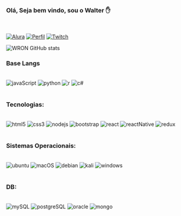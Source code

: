 ### Olá, Seja bem vindo, sou o Walter ✋
<br>

[![Alura](https://img.shields.io/website?label=Meu_Alura&style=for-the-badge&url=https://cursos.alura.com.br/user/wron-code)](https://cursos.alura.com.br/user/wron-code)
[![Perfil](https://img.shields.io/badge/LinkedIn-0077B5?style=for-the-badge&logo=linkedin&logoColor=white)](https://www.linkedin.com/in/walter-rodrigues-0b6656267/)
[![Twitch](https://img.shields.io/badge/Twitch-9146FF?style=for-the-badge&logo=twitch&logoColor=white)](https://www.twitch.tv/wron_code)


![WRON GitHub stats](https://github-readme-stats.vercel.app/api?username=wron-code&show_icons=true&theme=dracula)

### Base Langs
<div styles="display: inline_block"><br/>
    <img align="center" alt="javaScript" src="https://img.shields.io/badge/JavaScript-F7DF1E?style=for-the-badge&logo=javascript&logoColor=black"/>
    <img align="center" alt="python" src="https://img.shields.io/badge/Python-3776AB?style=for-the-badge&logo=python&logoColor=white"/>
    <img align="center" alt="r" src="https://img.shields.io/badge/R-276DC3?style=for-the-badge&logo=r&logoColor=white"/>
    <img align="center" alt="c#" src="https://img.shields.io/badge/C%23-239120?style=for-the-badge&logo=c-sharp&logoColor=white"/>
    
</div>
<br/>

### Tecnologias:

<div styles="display: inline_block"><br/>
    <img align="center" alt="html5" src="https://img.shields.io/badge/HTML5-E34F26?style=for-the-badge&logo=html5&logoColor=white"/>
    <img align="center" alt="css3" src="https://img.shields.io/badge/CSS3-1572B6?style=for-the-badge&logo=css3&logoColor=white"/> 
    <img align="center" alt="nodejs" src="https://img.shields.io/badge/Node.js-43853D?style=for-the-badge&logo=node.js&logoColor=white"/>  
    <img align="center" alt="bootstrap" src="https://img.shields.io/badge/Bootstrap-563D7C?style=for-the-badge&logo=bootstrap&logoColor=white"/>
    <img align="center" alt="react" src="https://img.shields.io/badge/React-20232A?style=for-the-badge&logo=react&logoColor=61DAFB"/>
    <img align="center" alt="reactNative" src="https://img.shields.io/badge/React_Native-20232A?style=for-the-badge&logo=react&logoColor=61DAFB"/>
    <img align="center" alt="redux" src="https://img.shields.io/badge/Redux-593D88?style=for-the-badge&logo=redux&logoColor=white"/>  
</div>

<br/>

### Sistemas Operacionais: 
<div styles="display: inline_block"><br/>
    <img align="center" alt="ubuntu" src="https://img.shields.io/badge/Ubuntu-E95420?style=for-the-badge&logo=ubuntu&logoColor=white"/>
    <img align="center" alt="macOS" src="https://img.shields.io/badge/mac%20os-000000?style=for-the-badge&logo=apple&logoColor=whit"/>
    <img align="center" alt="debian" src="https://img.shields.io/badge/Debian-A81D33?style=for-the-badge&logo=debian&logoColor=white"/>
    <img align="center" alt="kali" src="https://img.shields.io/badge/Kali_Linux-557C94?style=for-the-badge&logo=kali-linux&logoColor=white"/>
    <img align="center" alt="windows" src="https://img.shields.io/badge/Windows-0078D6?style=for-the-badge&logo=windows&logoColor=white"/>
</div>

<br/>

### DB: 
<div styles="display: inline_block"><br/>
    <img align="center" alt="mySQL" src="https://img.shields.io/badge/MySQL-00000F?style=for-the-badge&logo=mysql&logoColor=white"/>   
    <img align="center" alt="postgreSQL" src="https://img.shields.io/badge/PostgreSQL-316192?style=for-the-badge&logo=postgresql&logoColor=white"/>   
    <img align="center" alt="oracle" src="https://img.shields.io/badge/Oracle-F80000?style=for-the-badge&logo=Oracle&logoColor=white"/>   
    <img align="center" alt="mongo" src="https://img.shields.io/badge/MongoDB-4EA94B?style=for-the-badge&logo=mongodb&logoColor=white"/>   
</div>


